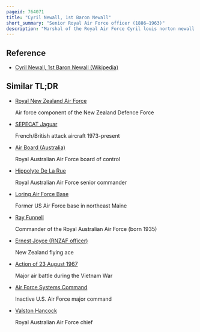 ```yaml
---
pageid: 764071
title: "Cyril Newall, 1st Baron Newall"
short_summary: "Senior Royal Air Force officer (1886–1963)"
description: "Marshal of the Royal Air Force Cyril louis norton newall 1st Baron Newall was a senior Officer of the british Army and royal Air Force. He commanded Units of the Royal flying Corps and the Royal Air Force in the first World War and served as Chief of the Airforce during the first Years of the second World War. From 1941 to 1946 he was governor-general of new Zealand."
---
```


## Reference

- [Cyril Newall, 1st Baron Newall (Wikipedia)](https://en.wikipedia.org/?curid=764071)

## Similar TL;DR

- [Royal New Zealand Air Force](/tldr/en/royal-new-zealand-air-force)

  Air force component of the New Zealand Defence Force

- [SEPECAT Jaguar](/tldr/en/sepecat-jaguar)

  French/British attack aircraft 1973-present

- [Air Board (Australia)](/tldr/en/air-board-australia)

  Royal Australian Air Force board of control

- [Hippolyte De La Rue](/tldr/en/hippolyte-de-la-rue)

  Royal Australian Air Force senior commander

- [Loring Air Force Base](/tldr/en/loring-air-force-base)

  Former US Air Force base in northeast Maine

- [Ray Funnell](/tldr/en/ray-funnell)

  Commander of the Royal Australian Air Force (born 1935)

- [Ernest Joyce (RNZAF officer)](/tldr/en/ernest-joyce-rnzaf-officer)

  New Zealand flying ace

- [Action of 23 August 1967](/tldr/en/action-of-23-august-1967)

  Major air battle during the Vietnam War

- [Air Force Systems Command](/tldr/en/air-force-systems-command)

  Inactive U.S. Air Force major command

- [Valston Hancock](/tldr/en/valston-hancock)

  Royal Australian Air Force chief
